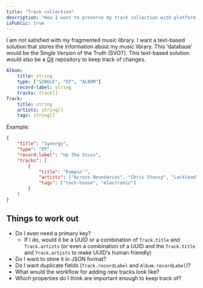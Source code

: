 ```yaml
---
title: "Track collection"
description: "How I want to preserve my track collection with platform independence"
isPublic: true
---
```


I am not satisfied with my fragmented music library. I want a text-based
solution that stores the information about my music library. This 'database'
would be the Single Version of the Truth (SVOT). This text-based solution would
also be a [Git](git) repository to keep track of changes.

```yaml
Album:
    title: string
    type: ["SINGLE", "EP", "ALBUM"]
    record-label: string
    tracks: Track[]
Track:
    title: string
    artists: string[]
    tags: string[]
```

Example:

```json
{
    "title": "Synergy",
    "type": "EP",
    "record-label": "Up The Stuss",
    "tracks": [
        {
            "title": "Pumpin'",
            "artists": ["Across Boundaries", "Chris Stussy", "Locklead"],
            "tags": ["tech-house", "electronic"]
        }
    ]
}
```

## Things to work out

* Do I even need a primary key?
    * If I do, would it be a UUID or a combination of `Track.title` and
      `Track.artists` (or even a combination of a UUID and the `Track.title`
      and `Track.artists` to make UUID's human friendly)
* Do I want to store it in JSON format?
* Do I want duplicate fields (`Track.recordLabel` and `Album.recordLabel`)?
* What would the workflow for adding new tracks look like?
* Which properties do I think are important enough to keep track of?
